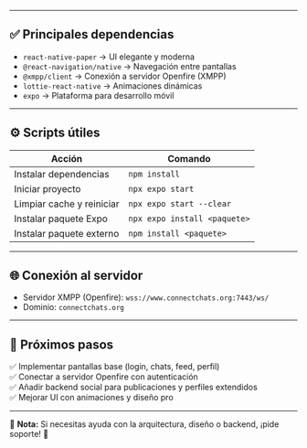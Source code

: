 
---

## ✅ Principales dependencias

- `react-native-paper` → UI elegante y moderna
- `@react-navigation/native` → Navegación entre pantallas
- `@xmpp/client` → Conexión a servidor Openfire (XMPP)
- `lottie-react-native` → Animaciones dinámicas
- `expo` → Plataforma para desarrollo móvil

---

## ⚙️ Scripts útiles

| Acción                    | Comando                                  |
|---------------------------|-----------------------------------------|
| Instalar dependencias     | `npm install`                           |
| Iniciar proyecto          | `npx expo start`                        |
| Limpiar cache y reiniciar | `npx expo start --clear`                |
| Instalar paquete Expo     | `npx expo install <paquete>`            |
| Instalar paquete externo  | `npm install <paquete>`                 |

---

## 🌐 Conexión al servidor

- Servidor XMPP (Openfire): `wss://www.connectchats.org:7443/ws/`
- Dominio: `connectchats.org`

---

## 🚀 Próximos pasos

✅ Implementar pantallas base (login, chats, feed, perfil)  
✅ Conectar a servidor Openfire con autenticación  
✅ Añadir backend social para publicaciones y perfiles extendidos  
✅ Mejorar UI con animaciones y diseño pro  

---

💬 **Nota:** Si necesitas ayuda con la arquitectura, diseño o backend, ¡pide soporte! 💪
